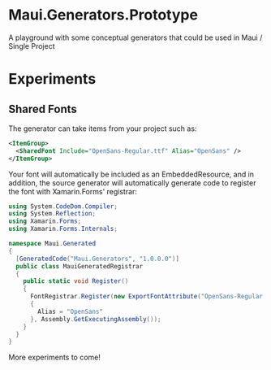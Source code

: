 # Maui.Generators.Prototype
A playground with some conceptual generators that could be used in Maui / Single Project


# Experiments


## Shared Fonts

The generator can take items from your project such as:

```xml
<ItemGroup>
  <SharedFont Include="OpenSans-Regular.ttf" Alias="OpenSans" />
</ItemGroup>
```

Your font will automatically be included as an EmbeddedResource, and in addition, the source generator
will automatically generate code to register the font with Xamarin.Forms' registrar:

```csharp
using System.CodeDom.Compiler;
using System.Reflection;
using Xamarin.Forms;
using Xamarin.Forms.Internals;

namespace Maui.Generated
{
  [GeneratedCode("Maui.Generators", "1.0.0.0")]
  public class MauiGeneratedRegistrar
  {
    public static void Register()
    {
      FontRegistrar.Register(new ExportFontAttribute("OpenSans-Regular.ttf")
      {
        Alias = "OpenSans"
      }, Assembly.GetExecutingAssembly());
    }
  }
}
```


More experiments to come!
